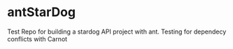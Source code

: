 # antStarDog
Test Repo for building a stardog API project with ant.
Testing for dependecy conflicts with Carnot
